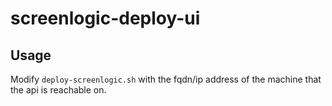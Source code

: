 # screenlogic-deploy-ui

## Usage

Modify `deploy-screenlogic.sh` with the fqdn/ip address of the machine that the api is reachable on.
